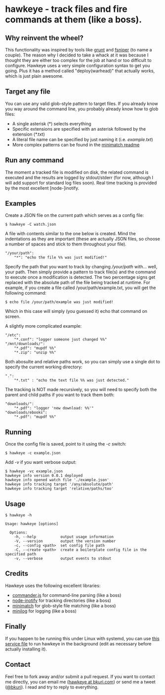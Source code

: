 # hawkeye - track files and fire commands at them (like a boss).

Why reinvent the wheel?
-----------------------
This functionality was inspired by tools like [grunt][1] and [fsniper][2] (to name a couple). The reason why I decided to take a whack at it was because I thought they are either too complex for the job at hand or too difficult to configure. Hawkeye uses a very simple configuration syntax to get you going. Plus it has a method called "deploy(warhead)" that actually works, which is just plain awesome.

Target any file
---------------
You can use any valid glob-style pattern to target files. If you already know you way around the command line, you probably already know how to glob files:

* A single asterisk (\*) selects everything
* Specific extensions are specified with an asterisk followed by the extension (\*.txt)
* A literal file name can be specified by just naming it (i.e. *example.txt*)
* More complex patterns can be found in the [minimatch readme][3]

Run any command
---------------
The moment a tracked file is modified on disk, the related command is executed and the results are logged by stdout/stderr (for now, although I will add support for standard log files soon). Real time tracking is provided by the most excellent [node-]inotify.

Examples
--------
Create a JSON file on the current path which serves as a config file:

    $ hawkeye -C watch.json

A file with contents similar to the one below is created. Mind the indentations as they are important (these are actually JSON files, so choose a number of spaces and stick to them throughout your file).

    "/your/path":
        "*": "echo the file %% was just modified!"

Specify the path that you want to track by changing */your/path* with... well, your path. Then simply provide a pattern to track file(s) and the command to execute once a modification is detected. The two percentage signs get replaced with the absolute path of the file being tracked at runtime. For example, if you create a file called /your/path/example.txt, you will get the following command:

    $ echo file /your/path/example was just modified!

Which in this case will simply (you guessed it) echo that command on screen.

A slightly more complicated example:

    "/etc":
        "*.conf": "logger someone just changed %%"
    "/mnt/downloads/":
        "*.pdf": "mupdf %%"
        "*.zip": "unzip %%"

Both abosulte and relative paths work, so you can simply use a single dot to specify the current working directory:

    ".":
        "*.txt" : "echo the text file %% was just detected."

The tracking is NOT made recursively, so you will need to specify both the parent and child paths if you want to track them both:

    "downloads/":
        "*.pdf": "logger 'new download: %%'"
    "downloads/ebooks":
        "*.pdf": "mupdf %%"

Running
-------
Once the config file is saved, point to it using the *-c* switch:

    $ hawkeye -c example.json

Add *-v* if you want verbose output:

    $ hawkeye -vc example.json
    hawkeye info version 0.0.1 deployed
    hawkeye info opened watch file './example.json'
    hawkeye info tracking target '/any/absolute/path'
    hawkeye info tracking target 'relative/paths/too'

Usage
-----
    $ hawkeye -h

    Usage: hawkeye [options]

      Options:
        -h, --help           output usage information
        -V, --version        output the version number
        -c, --config <path>  set config file path
        -C, --create <path>  create a boilerplate config file in the specified path
        -v, --verbose        output events to stdout

Credits
-------
Hawkeye uses the following excellent libraries:

* [commander.js][3] for command-line parsing (like a boss)
* [node-inotify][4] for tracking directories (like a boss)
* [minimatch][5] for glob-style file matching (like a boss)
* [minilog][6] for logging (like a boss)

Finally
-------
If you happen to be running this under Linux with systemd, you can use [this service file][7] to run hawkeye in the background (edit as necessary before actually installing it).

Contact
-------
Feel free to fork away and/or submit a pull request. If you want to contact me directly, you can email me ([hawkeye at bkuri.com][8]) or send me a tweet ([@bkuri][9]). I read and try to reply to everything.

[1]: http://gruntjs.com                          "Grunt website"
[2]: https://github.com/l3ib/fsniper             "fsniper"
[3]: https://github.com/visionmedia/commander.js "Commander.js"
[4]: https://github.com/c4milo/node-inotify      "node-inotify"
[5]: https://github.com/isaacs/minimatch         "minimatch"
[6]: https://github.com/mixu/minilog             "minilog"
[7]: https://dropbox.com/                        "systemd service file"
[8]: mailto:hawkeye@bkuri.com                    "e-mail me"
[9]: https://twitter.com/bkuri                   "tweet tweet"
